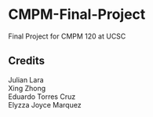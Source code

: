 # CMPM-Final-Project
Final Project for CMPM 120 at UCSC

## Credits
Julian Lara  
Xing Zhong  
Eduardo Torres Cruz  
Elyzza Joyce Marquez
